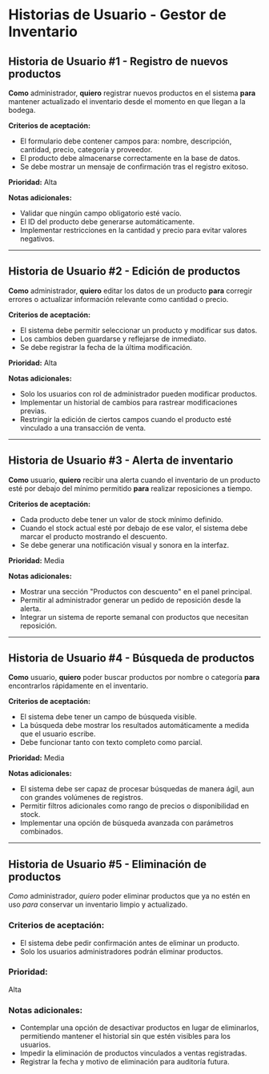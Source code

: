 # Historias de Usuario - Gestor de Inventario

## Historia de Usuario #1 - Registro de nuevos productos

**Como** administrador, **quiero** registrar nuevos productos en el sistema **para** mantener actualizado el inventario desde el momento en que llegan a la bodega.

**Criterios de aceptación:**
- El formulario debe contener campos para: nombre, descripción, cantidad, precio, categoría y proveedor.
- El producto debe almacenarse correctamente en la base de datos.
- Se debe mostrar un mensaje de confirmación tras el registro exitoso.

**Prioridad:** Alta

**Notas adicionales:**
- Validar que ningún campo obligatorio esté vacío.
- El ID del producto debe generarse automáticamente.
- Implementar restricciones en la cantidad y precio para evitar valores negativos.

---

## Historia de Usuario #2 - Edición de productos

**Como** administrador, **quiero** editar los datos de un producto **para** corregir errores o actualizar información relevante como cantidad o precio.

**Criterios de aceptación:**
- El sistema debe permitir seleccionar un producto y modificar sus datos.
- Los cambios deben guardarse y reflejarse de inmediato.
- Se debe registrar la fecha de la última modificación.

**Prioridad:** Alta

**Notas adicionales:**
- Solo los usuarios con rol de administrador pueden modificar productos.
- Implementar un historial de cambios para rastrear modificaciones previas.
- Restringir la edición de ciertos campos cuando el producto esté vinculado a una transacción de venta.

---

## Historia de Usuario #3 - Alerta de inventario

**Como** usuario, **quiero** recibir una alerta cuando el inventario de un producto esté por debajo del mínimo permitido **para** realizar reposiciones a tiempo.

**Criterios de aceptación:**
- Cada producto debe tener un valor de stock mínimo definido.
- Cuando el stock actual esté por debajo de ese valor, el sistema debe marcar el producto mostrando el descuento.
- Se debe generar una notificación visual y sonora en la interfaz.

**Prioridad:** Media

**Notas adicionales:**
- Mostrar una sección "Productos con descuento" en el panel principal.
- Permitir al administrador generar un pedido de reposición desde la alerta.
- Integrar un sistema de reporte semanal con productos que necesitan reposición.

---

## Historia de Usuario #4 - Búsqueda de productos

**Como** usuario, **quiero** poder buscar productos por nombre o categoría **para** encontrarlos rápidamente en el inventario.

**Criterios de aceptación:**
- El sistema debe tener un campo de búsqueda visible.
- La búsqueda debe mostrar los resultados automáticamente a medida que el usuario escribe.
- Debe funcionar tanto con texto completo como parcial.

**Prioridad:** Media

**Notas adicionales:**
- El sistema debe ser capaz de procesar búsquedas de manera ágil, aun con grandes volúmenes de registros.
- Permitir filtros adicionales como rango de precios o disponibilidad en stock.
- Implementar una opción de búsqueda avanzada con parámetros combinados.

---

## Historia de Usuario #5 - Eliminación de productos

*Como* administrador, *quiero* poder eliminar productos que ya no estén en uso *para* conservar un inventario limpio y actualizado.

### Criterios de aceptación:
- El sistema debe pedir confirmación antes de eliminar un producto.
- Solo los usuarios administradores podrán eliminar productos.

### Prioridad:
Alta

### Notas adicionales:
- Contemplar una opción de desactivar productos en lugar de eliminarlos, permitiendo mantener el historial sin que estén visibles para los usuarios.
- Impedir la eliminación de productos vinculados a ventas registradas.
- Registrar la fecha y motivo de eliminación para auditoría futura.

